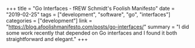 +++
title = "Go Interfaces - fREW Schmidt's Foolish Manifesto"
date = "2019-02-25"
tags = ["development", "software", "go", "interfaces"]
categories = ["development"]
link = "https://blog.afoolishmanifesto.com/posts/go-interfaces/"
summary = "I did some work recently that depended on Go interfaces and I found it both straightforward and elegant."
+++
